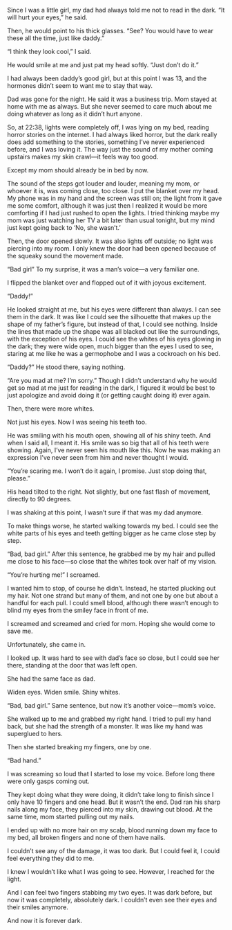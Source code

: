 Since I was a little girl, my dad had always told me not to read in the dark. “It will hurt your eyes,” he said.

Then, he would point to his thick glasses. “See? You would have to wear these all the time, just like daddy.” 

“I think they look cool,” I said.

He would smile at me and just pat my head softly. “Just don’t do it.”


I had always been daddy’s good girl, but at this point I was 13, and the hormones didn’t seem to want me to stay that way.

Dad was gone for the night. He said it was a business trip. Mom stayed at home with me as always. But she never seemed to care much about me doing whatever as long as it didn’t hurt anyone.


So, at 22:38, lights were completely off, I was lying on my bed, reading horror stories on the internet. I had always liked horror, but the dark really does add something to the stories, something I’ve never experienced before, and I was loving it. The way just the sound of my mother coming upstairs makes my skin crawl—it feels way too good.

Except my mom should already be in bed by now.

The sound of the steps got louder and louder, meaning my mom, or whoever it is, was coming close, too close. I put the blanket over my head. My phone was in my hand and the screen was still on; the light from it gave me some comfort, although it was just then I realized it would be more comforting if I had just rushed to open the lights. I tried thinking maybe my mom was just watching her TV a bit later than usual tonight, but my mind just kept going back to ‘No, she wasn’t.’

Then, the door opened slowly. It was also lights off outside; no light was piercing into my room. I only knew the door had been opened because of the squeaky sound the movement made.

“Bad girl” To my surprise, it was a man’s voice—a very familiar one. 

I flipped the blanket over and flopped out of it with joyous excitement.

“Daddy!”

He looked straight at me, but his eyes were different than always. I can see them in the dark. It was like I could see the silhouette that makes up the shape of my father’s figure, but instead of that, I could see nothing. Inside the lines that made up the shape was all blacked out like the surroundings, with the exception of his eyes. I could see the whites of his eyes glowing in the dark; they were wide open, much bigger than the eyes I used to see, staring at me like he was a germophobe and I was a cockroach on his bed.

“Daddy?” He stood there, saying nothing.

“Are you mad at me? I’m sorry.” Though I didn’t understand why he would get so mad at me just for reading in the dark, I figured it would be best to just apologize and avoid doing it (or getting caught doing it) ever again. 

Then, there were more whites.

Not just his eyes. Now I was seeing his teeth too.

He was smiling with his mouth open, showing all of his shiny teeth. And when I said all, I meant it. His smile was so big that all of his teeth were showing. Again, I’ve never seen his mouth like this. Now he was making an expression I’ve never seen from him and never thought I would.

“You’re scaring me. I won’t do it again, I promise. Just stop doing that, please.”

His head tilted to the right. Not slightly, but one fast flash of movement, directly to 90 degrees.

I was shaking at this point, I wasn’t sure if that was my dad anymore.

To make things worse, he started walking towards my bed. I could see the white parts of his eyes and teeth getting bigger as he came close step by step.

“Bad, bad girl.” After this sentence, he grabbed me by my hair and pulled me close to his face—so close that the whites took over half of my vision.

“You’re hurting me!” I screamed.

I wanted him to stop, of course he didn’t. Instead, he started plucking out my hair. Not one strand but many of them, and not one by one but about a handful for each pull. I could smell blood, although there wasn’t enough to blind my eyes from the smiley face in front of me.

I screamed and screamed and cried for mom. Hoping she would come to save me.

Unfortunately, she came in.

I looked up. It was hard to see with dad’s face so close, but I could see her there, standing at the door that was left open.

She had the same face as dad.

Widen eyes. Widen smile. Shiny whites.

“Bad, bad girl.” Same sentence, but now it’s another voice—mom’s voice.

She walked up to me and grabbed my right hand. I tried to pull my hand back, but she had the strength of a monster. It was like my hand was superglued to hers. 

Then she started breaking my fingers, one by one. 

“Bad hand.” 

I was screaming so loud that I started to lose my voice. Before long there were only gasps coming out. 

They kept doing what they were doing, it didn’t take long to finish since I only have 10 fingers and one head. But it wasn’t the end. Dad ran his sharp nails along my face, they pierced into my skin, drawing out blood. At the same time, mom started pulling out my nails.

I ended up with no more hair on my scalp, blood running down my face to my bed, all broken fingers and none of them have nails.

I couldn’t see any of the damage, it was too dark. But I could feel it, I could feel everything they did to me.

I knew I wouldn’t like what I was going to see. However, I reached for the light.

And I can feel two fingers stabbing my two eyes. It was dark before, but now it was completely, absolutely dark. I couldn’t even see their eyes and their smiles anymore.

And now it is forever dark.


